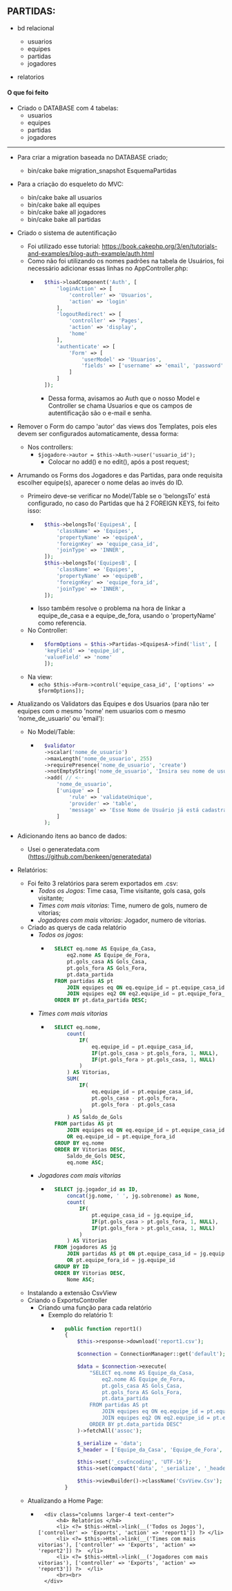 ## PARTIDAS:


- bd relacional
    - usuarios
    - equipes
    - partidas
    - jogadores

- relatorios


#### O que foi feito

- Criado o DATABASE com 4 tabelas:
    - usuarios
    - equipes
    - partidas
    - jogadores

<hr>

- Para criar a migration baseada no DATABASE criado;
    - bin/cake bake migration_snapshot EsquemaPartidas
- Para a criação do esqueleto do MVC:
    - bin/cake bake all usuarios
    - bin/cake bake all equipes
    - bin/cake bake all jogadores
    - bin/cake bake all partidas
- Criado o sistema de autentificação
    - Foi utilizado esse tutorial: https://book.cakephp.org/3/en/tutorials-and-examples/blog-auth-example/auth.html
    - Como não foi utilizando os nomes padrões na tabela de Usuários, foi necessário adicionar essas linhas no AppController.php:
        - ``` php
            $this->loadComponent('Auth', [
                'loginAction' => [
                    'controller' => 'Usuarios',
                    'action' => 'login'
                ],
                'logoutRedirect' => [
                    'controller' => 'Pages',
                    'action' => 'display',
                    'home'
                ],
                'authenticate' => [
                    'Form' => [
                        'userModel' => 'Usuarios',
                        'fields' => ['username' => 'email', 'password' => 'senha']
                    ]
                ]
            ]);
          ```
          - Dessa forma, avisamos ao Auth que o nosso Model e Controller se chama Usuarios e que os campos de autentificação são o e-mail e senha.
- Remover o Form do campo 'autor' das views dos Templates, pois eles devem ser configurados automaticamente, dessa forma:
    - Nos controllers:
        - `$jogadore->autor = $this->Auth->user('usuario_id');`
            - Colocar no add() e no edit(), após a post request;
- Arrumando os Forms dos Jogadores e das Partidas, para onde requisita escolher equipe(s), aparecer o nome delas ao invés do ID.
    - Primeiro deve-se verificar no Model/Table se o 'belongsTo' está configurado, no caso do Partidas que há 2 FOREIGN KEYS, foi feito isso:
        - ``` php
            $this->belongsTo('EquipesA', [
                'className' => 'Equipes',
                'propertyName' => 'equipeA',
                'foreignKey' => 'equipe_casa_id',
                'joinType' => 'INNER',
            ]);
            $this->belongsTo('EquipesB', [
                'className' => 'Equipes',
                'propertyName' => 'equipeB',
                'foreignKey' => 'equipe_fora_id',
                'joinType' => 'INNER',
            ]); 
            ```
        - Isso também resolve o problema na hora de linkar a equipe_de_casa e a equipe_de_fora, usando o 'propertyName' como referencia.
    - No Controller:
        - ``` php
            $formOptions = $this->Partidas->EquipesA->find('list', [
            'keyField' => 'equipe_id', 
            'valueField' => 'nome'
            ]);
            ```
    - Na view:
        - `echo $this->Form->control('equipe_casa_id', ['options' => $formOptions]); `
- Atualizando os Validators das Equipes e dos Usuarios (para não ter equipes com o mesmo 'nome' nem usuarios com o mesmo 'nome_de_usuario' ou 'email'):
    - No Model/Table:
        - ``` php
            $validator
            ->scalar('nome_de_usuario')
            ->maxLength('nome_de_usuario', 255)
            ->requirePresence('nome_de_usuario', 'create')
            ->notEmptyString('nome_de_usuario', 'Insira seu nome de usuário')
            ->add( // <--
                'nome_de_usuario', 
                ['unique' => [
                    'rule' => 'validateUnique', 
                    'provider' => 'table', 
                    'message' => 'Esse Nome de Usuário já está cadastrado.']
                ]
            );
          ```
- Adicionando itens ao banco de dados:
    - Usei o generatedata.com (https://github.com/benkeen/generatedata)


- Relatórios:
    - Foi feito 3 relatórios para serem exportados em .csv:
        - *Todos os Jogos*: Time casa, Time visitante, gols casa, gols visitante;
        - *Times com mais vitorias*: Time, numero de gols, numero de vitorias;
        - *Jogadores com mais vitorias*: Jogador, numero de vitorias.
    - Criado as querys de cada relatório
        - *Todos os jogos*:
            - ``` sql
                SELECT eq.nome AS Equipe_da_Casa,
                    eq2.nome AS Equipe_de_Fora,
                    pt.gols_casa AS Gols_Casa,
                    pt.gols_fora AS Gols_Fora,
                    pt.data_partida
                FROM partidas AS pt
                    JOIN equipes eq ON eq.equipe_id = pt.equipe_casa_id
                    JOIN equipes eq2 ON eq2.equipe_id = pt.equipe_fora_id
                ORDER BY pt.data_partida DESC;
              ```
        - *Times com mais vitorias*
            - ``` sql
                SELECT eq.nome,
                    count(
                        IF(
                            eq.equipe_id = pt.equipe_casa_id,
                            IF(pt.gols_casa > pt.gols_fora, 1, NULL),
                            IF(pt.gols_fora > pt.gols_casa, 1, NULL)
                        )
                    ) AS Vitorias,
                    SUM(
                        IF(
                            eq.equipe_id = pt.equipe_casa_id,
                            pt.gols_casa - pt.gols_fora,
                            pt.gols_fora - pt.gols_casa
                        )
                    ) AS Saldo_de_Gols
                FROM partidas AS pt
                    JOIN equipes eq ON eq.equipe_id = pt.equipe_casa_id
                    OR eq.equipe_id = pt.equipe_fora_id
                GROUP BY eq.nome
                ORDER BY Vitorias DESC,
                    Saldo_de_Gols DESC,
                    eq.nome ASC;
              ```
        - *Jogadores com mais vitorias*
            - ``` sql
                SELECT jg.jogador_id as ID,
                    concat(jg.nome, ' ', jg.sobrenome) as Nome,
                    count(
                        IF(
                            pt.equipe_casa_id = jg.equipe_id,
                            IF(pt.gols_casa > pt.gols_fora, 1, NULL),
                            IF(pt.gols_fora > pt.gols_casa, 1, NULL)
                        )
                    ) AS Vitorias
                FROM jogadores AS jg
                    JOIN partidas AS pt ON pt.equipe_casa_id = jg.equipe_id
                    OR pt.equipe_fora_id = jg.equipe_id
                GROUP BY ID
                ORDER BY Vitorias DESC,
                    Nome ASC;
              ```
    - Instalando a extensão <a ref="https://github.com/FriendsOfCake/cakephp-csvview/tree/3.x">CsvView</a>
    - Criando o ExportsController
        - Criando uma função para cada relatório
            - Exemplo do relatório 1:
                - ``` php
                    public function report1() 
                    {
                        $this->response->download('report1.csv');

                        $connection = ConnectionManager::get('default');

                        $data = $connection->execute(
                            "SELECT eq.nome AS Equipe_da_Casa,
                                eq2.nome AS Equipe_de_Fora,
                                pt.gols_casa AS Gols_Casa,
                                pt.gols_fora AS Gols_Fora,
                                pt.data_partida
                            FROM partidas AS pt
                                JOIN equipes eq ON eq.equipe_id = pt.equipe_casa_id
                                JOIN equipes eq2 ON eq2.equipe_id = pt.equipe_fora_id
                            ORDER BY pt.data_partida DESC"
                        )->fetchAll('assoc');

                        $_serialize = 'data';
                        $_header = ['Equipe_da_Casa', 'Equipe_de_Fora', 'Gols_Casa', 'Gols_Fora', 'Data_da_Partida'];

                        $this->set('_csvEncoding', 'UTF-16');
                        $this->set(compact('data', '_serialize', '_header'));

                        $this->viewBuilder()->className('CsvView.Csv');
                    }
                  ``` 
    - Atualizando a Home Page:
        - ``` ctp 
            <div class="columns larger-4 text-center">
                <h4> Relatórios </h4>
                <li> <?= $this->Html->link(__('Todos os Jogos'), ['controller' => 'Exports', 'action' => 'report1']) ?> </li>
                <li> <?= $this->Html->link(__('Times com mais vitorias'), ['controller' => 'Exports', 'action' => 'report2']) ?>  </li>
                <li> <?= $this->Html->link(__('Jogadores com mais vitorias'), ['controller' => 'Exports', 'action' => 'report3']) ?>  </li>
                <br><br>
            </div>
          ```





